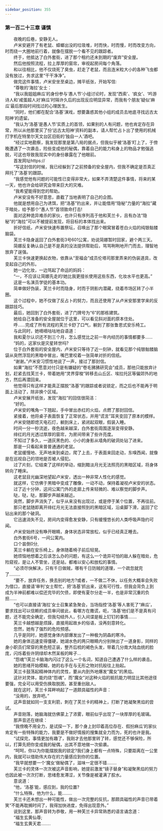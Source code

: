 ```yaml
---
sidebar_position: 355
---
```

### 第一百二十三章 谨慎  


　　夜晚的后巷，安静无人。  
　　卢米安避开了有老鼠、蟑螂出没的垃圾堆，时而快，时而慢，时而改变方向，时而绕一大圈地前行着，就像在摆脱一个看不见的跟踪者。  
　　终于，他抵达了白外套街，进了那个租约还未到期的“废弃”安全屋。  
　　然后他按照流程，拉上厚厚的窗帘，审视起房间每个角落。  
　　和以往相比，他不仅烧死了臭虫，赶走了老鼠，而且连米粒大小的各种飞虫都没有放过，务求这里“干干净净”。  
　　做完这件事情，卢米安坐至桌边，摊平纸张，开始写信:  
　　“尊敬的‘海拉’女士：  
　　“我以我姐姐麻瓜’的身份参与‘愚人节’小组讨论时，发现“西索’、‘疯女’、‘吟游诗人和‘咸蛋超人对‘麻瓜’时隔许久后的出现反应明显异常，而我有个朋友’疑似‘麻瓜’最后那段时间找过的心理医生。  
　　“同时，他们都在配合‘洛基’演戏，想要蛊惑其他小组的成员去地底寻找远古太阳神’的遗留。  
　　“我认为‘洛基’是愚人节’实质上的首领，如果别的人有问题，他也肯定存在异常，所以从他那里买了份‘远古太阳神’资料的副本，请人帮忙占卜出了使用的机械打字机在特里尔天文台区旧街的‘独自一人’酒吧。  
　　“经过实地勘察，我发现那里是第八局的据点，但我似乎被‘洛基’盯上了，于傍晚遭遇了一次袭击，险些变成他的秘偶，靠着自己的能力和身上的物品才勉强逃脱，可这也导致我现实中的身份暴露在了他眼前。  
　　首发网址https://  
　　“写这封信的时候，我已经躲到了之前预备的安全屋内，但我不确定是否真正拜托了‘洛基’的跟踪。  
　　“我感觉他有问题的可能性已变得非常大，如果不弄清楚这件事情，将来的某一天，他也许会给研究会带来巨大的灾难。  
　　“我希望能得到您的帮助。  
　　卢米安没有不好意思，直截了当地表明了自己的企图。  
　　他就是想用自己为诱饵，把“洛基”钓出来，并让能借用“隐秘”力量的“海拉”藏于暗处，给予那个“愚人节”首领致命打击!  
　　面对这种诡异难杀的家伙，也许只有序列高于他和芙兰卡，且有办法“隐秘”的“海拉”可以不被提前发现，将目标的本体找出来。  
　　折好信纸，卢米安快速布置祭坛，召唤出了那个眼窝冒着苍白火焰的纯银骷髅脑袋。  
　　芙兰卡隐身返回了白外套街3号601公寓，劝说简娜暂时回家，避个两三天。  
　　简娜反复确认自己是不是真的没法提供帮助后，骂骂咧咧地开门而去，理智地放弃了逞强。  
　　芙兰卡快速更换起衣物，依靠从“至福会”成员伦塔司那里弄来的伪装道具，改变起自己的外形。  
　　她一边化妆，一边骂起了命运的妈妈：  
　　“一，不应该让简娜先走的!她比我更擅长使用这些东西，化妆水平也更高。”  
　　这是一名演员学徒的基本功。  
　　简单做好伪装，芙兰卡时而隐身，时而于阴影内潜藏，绕着市场区转了小半圈。  
　　这个过程中，她不仅做了反占卜的努力，而且还使用了从卢米安那里学来的反跟踪技巧。  
　　最后，她回到了白外套街，进了门牌号为“6”的那栋建筑。  
　　她给自己准备的安全屋就位于这里，可以看见斜对面的原本住处。  
　　呼……完成了所有流程的芙兰卡舒了口气，躺到了那张鲁恩式安乐椅工。  
　　与此同时，她嘀嘀咕咕地自语道：  
　　我和夏尔认识还不到三个月，怎么感觉比之前一年内经历的事情都要多……  
　　“妈的，这家伙是灾星转世吗?  
　　位于白外套街的安全屋内，卢米安只等待了近一刻钟，就看见那个纯银骷髅脑袋从突然浮现的黑暗中冒出，嘴巴里咬着一张简单对折的信纸。  
　　“谢谢。”卢米安习惯性地说了一声，接过了那封信。  
　　如果“海拉”不愿意对付只是有嫌疑的“卷毛狒狒研究会”成员，那他只能放弃计划，赶紧去找芙兰卡，带着她用“灵界穿梭”转移去山丘区、埃拉托区等偏郊外的地方，然后再潜回来。  
　　他觉得只有这样才能真正摆脱“洛基”的跟踪或者说锁定，而之后也不能再于明面上活动了，除非换个区域。  
　　卢米安展开纸张，发现“海拉”的回信很简洁：  
　　“好的。  
　　卢米安的嘴角一下翘起，手中冒出赤红的火焰，点燃了那封回信。  
　　紧接着，他将桌子表面恢复了正常状态，并用“谎言”耳夹变回了原本的模样。  
　　卢米安随即熄灭电石灯，躺到床上，紧闭起双眼，假装入睡。  
　　时间一分一秒流逝，夜色越来越深，白外套街周围逐渐变得安静。  
　　绯红的月光透过厚厚的窗帘，为房间带来了些许亮度。  
　　不知过了多久，一道灰黑色的、小小的身影从墙角的破洞处钻了进来。  
　　那是一只看起来普普通通的老鼠。  
　　老鼠缓慢地、无声地来到桌边，爬了上去，于表面来回走动，东嗅西闻，就像是在巡视自己的领地是否被人侵犯。  
　　过了片刻，它结束了这样的举动，缩到黯淡月光无法照亮的黑暗区域，将身体转向了睡床。  
　　这老鼠目光幽深地望起卢米安，透出一种非常人性化的感觉。  
　　就这样，它仿佛于黑暗中变成了雕像，一动不动，保持着凝视卢米安的状态。  
　　过了近十分钟，这间公寓门外的走廊上传来轻微的、难以察觉的脚步声。  
　　哒，哒，哒，那脚步声越来越近。  
　　突然，脚步声消失了，似乎从来没有出现过，或是停于某个位置，不再往前。  
　　那只老鼠随即离开绯红月光无法直接照到的黑暗区域，沿桌脚下滑，返回了它钻出来的那个破洞。  
　　它迅速消失不见，房间内变得愈发安静，只有缓慢悠长的人类呼吸声隐约可闻。  
　　卢米安始终没有睁开眼睛，身体状态非常放松，似乎已经真正睡去。  
　　白外套街6号，一间公寓内。  
　　口个昙倒0分,  
　　芙兰卡躺在安乐椅上，身体随着椅子前后轻晃。  
　　她烦恼地想着之后该怎么办的问题，有这么一个诡异可怕的敌人躲在暗处，危险窥视，是让人不管坐，还是站，都难以安心和放松的事情。  
　　“必须尽快解决，只有千日做贼，哪有千日防贼的道理，一个疏忽就完了……...  
　　“要不，放弃任务，换去别的地方?或者，一不做二不休，以任务大概率会失败为借口，直接请‘审判’女士帮忙，把‘洛基’抓出来，这有可行性，但我会背负上到成为半神前都难以偿还完毕的欠债，即使有夏尔分走一半，也是非常沉重的负担.…..  
　　“也可以直接请‘海拉’女士召集紧急聚会，当场指控‘洛基’等人害死了“麻瓜’，要求找出可以信赖的成员审问彼此，看哪方在撒谎，呃，‘洛基’他们是不是真有问题，还不能完全确定，但我勾结外人，引入间谍是板上钉钉的事情.…...  
　　芙兰卡越想越是烦躁，直接用起故乡的俗语，没再刻意转化。  
　　忽然，她有了强烈的危险预感。  
　　几乎是同时，她感觉身体内部爆发出了一种极为阴森的寒冷。  
　　她的身体迅速变得僵硬，她湖水色的两只眼睛内分别映出了一道身影，同样的身小职员们常穿的黑色短正装，整齐后梳的褐色头发，带着几分南大陆血统的脸庞，闪烁着些许阴绿却木然呆板的眸子...  
　　“怨魂”!芙兰卡脑海内闪过了这么一个名词，知道自己遭遇了什么样的袭击。  
　　她的思绪开始模糊，她的右手在与无形之物对抗般往上抬起。  
　　芙兰卡鼓荡起精神体内的灵性，要从内到外地爆发“魔女”的黑焰。  
　　这针对灵体，能灼烧“怨魂”，而“魔女”对这种火焰的抵抗能力明显比其他途径要强，完全可以用受伤换取脱困，甚至重创敌人。  
　　就在这时，芙兰卡耳畔响起了一道颇具磁性的声音：  
　　“没用的，放弃吧。”  
　　这声音就如同一支支利箭，刺在了芙兰卡的精神上，打断了她凝聚黑焰的尝试。  
　　声音刚落，她脑海就仿佛蒙上了浓雾，眼前似乎出现了一块厚厚的毛玻璃。  
　　那声音还在继续：  
　　“我傍晚不用全力，是试探一下，那个身上封印着高位存在、假扮麻瓜’的家伙肯定有一些特殊的能力，我要是不做好情报的搜集就全力而为，死的也许是我。  
　　“试探完，事情更加有趣了，我刚才去他那里转了转，感觉还不够保险，所以，打算先把你变成我的秘偶，出其不意地做一次偷袭。  
　　“呵呵，你以为你能摆脱我的锁定?我们身上都有一点特殊，只要距离在一公里内，我就可以借助伟大存在的力量感应到你的位置。  
　　“我早就想要一个‘魔女’做秘偶了，滋味一定很不错……..  
　　芙兰卡的灵体一次次被这声音影响，她提前激发“镜子替身”和凝聚黑焰的努力也因此被一次次打断，思绪愈发滞涩，关节像是被灌满了胶水。  
　　意说道：  
　　“他，‘洛基’能，感应到，我的位置?  
　　“什么特殊，他为什么，能.…....  
　　芙兰卡还未想出一种可能性，做出一次完整的反抗，那颇具磁性的声音已带着笑“不能再耽搁时间了，我得加快进度，免得出现意外。”  
　　说到这里，那声音转为恭敬，用一种芙兰卡异常熟悉的语言诵念道：  
　　“福生玄黄仙尊;  
　　“福生玄黄天君……..  
